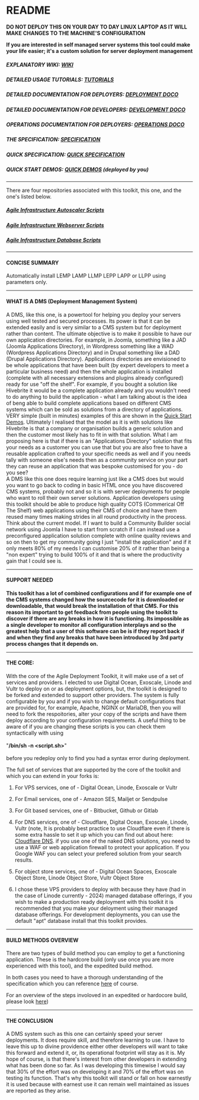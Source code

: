 # README #

**DO NOT DEPLOY THIS ON YOUR DAY TO DAY LINUX LAPTOP AS IT WILL MAKE CHANGES TO THE MACHINE'S CONFIGURATION**

**If you are interested in self managed server systems this tool could make your life easier; it's a custom solution for server deployment management**

##### EXPLANATORY WIKI: [WIKI](https://github.com/wintersys-projects/adt-build-machine-scripts/wiki)
##### DETAILED USAGE TUTORIALS: [TUTORIALS](https://github.com/wintersys-projects/adt-build-machine-scripts/wiki/Tutorials)
##### DETAILED DOCUMENTATION FOR DEPLOYERS: [DEPLOYMENT DOCO](./doco/AgileToolkitDeployment)
##### DETAILED DOCUMENTATION FOR DEVELOPERS: [DEVELOPMENT DOCO](./doco/AgileToolkitDevelopment)
##### OPERATIONS DOCUMENTATION FOR DEPLOYERS: [OPERATIONS DOCO](./doco/AgileToolkitOperations)
##### THE SPECIFICATION: [SPECIFICATION](./templatedconfigurations/specification.md)
##### QUICK SPECIFICATION: [QUICK SPECIFICATION](https://github.com/wintersys-projects/adt-build-machine-scripts/blob/main/templatedconfigurations/quick_specification.dat)

<!---
##### REGISTER FOR LIVE DEMO WEBSITE: [WINTERSYS DEMO](https://form.jotform.com/241855049555363)
-->

##### QUICK START DEMOS: [QUICK DEMOS](https://github.com/wintersys-projects/adt-build-machine-scripts/wiki/Quick-Start-Demos)  (deployed by you)

-----------------------------------

There are four repositories associated with this toolkit, this one, and the one's listed below. 

##### [Agile Infrastructure Autoscaler Scripts](https://github.com/wintersys-projects/adt-autoscaler-scripts)  
##### [Agile Infrastructure Webserver Scripts](https://github.com/wintersys-projects/adt-webserver-scripts)
##### [Agile Infrastructure Database Scripts](https://github.com/wintersys-projects/adt-database-scripts) 


-----------------------------------

#### CONCISE SUMMARY

Automatically install LEMP LAMP LLMP LEPP LAPP or LLPP using parameters only.

----------------------------------

#### WHAT IS A DMS (Deployment Management System)

A DMS, like this one, is a powertool for helping you deploy your servers using well tested and secured processes. Its power is that it can be extended easily and is very similar to a CMS system but for deployment rather than content. The ultimate objective is to make it possible to have our own application directories. For example, in Joomla, something like a JAD (Joomla Applications Directory), in Wordpress something like a WAD (Wordpress Applications Directory) and in Drupal something like a DAD (Drupal Applications Directory). Applications directories are envisioned to be whole applications that have been built (by expert developers to meet a particular business need) and then the whole application is installed (complete with all necessary extensions and plugins already configured) ready for use "off the shelf". For example, if you bought a solution like Hivebrite it would be a complete application already and you wouldn't need to do anything to build the application - what I am talking about is the idea of beng able to build complete applications based on different CMS systems which can be sold as solutions from a directory of applications. VERY simple (built in minutes) examples of this are shown in the [Quick Start Demos](https://github.com/wintersys-projects/adt-build-machine-scripts/wiki/Quick-Start-Demos). Ultimately I realised that the model as it is with solutions like Hivebrite is that a company or organisation builds a generic solution and then the customer most likely has to fit in with that solution. What I am proposing here is that if there is an "Applications Directory" solution that fits your needs as a customer you can use that but you are also free to have a reusable application crafted to your specific needs as well and if you needs tally with someone else's needs then as a community service on your part they can reuse an application that was bespoke customised for you - do you see?  
A DMS like this one does require learning just like a CMS does but would you want to go back to coding in basic HTML once you have discovered CMS systems, probably not and so it is with server deployments for people who want to roll their own server solutions. Application developers using this toolkit should be able to produce high quality COTS (Commerical Off The Shelf) web applications using their CMS of choice and have them reused many times making strides in all round productivity in the process. Think about the current model. If I want to build a Community Builder social network using Joomla I have to start from scratch if I can instead use a preconfigured application solution complete with online quality reviews and so on then to get my community going I just "install the application" and if it only meets 80% of my needs I can customise 20% of it rather than being a "non expert" trying to build 100% of it and that is where the productivity gain that I could see is. 

-----------------------------------

#### SUPPORT NEEDED

**This toolkit has a lot of combined configurations and if for example one of the CMS systems changed how the sourcecode for it is downloaded or downloadable, that would break the installation of that CMS. For this reason its important to get feedback from people using the toolkit to discover if there are any breaks in how it is functioning. Its impossible as a single developer to monitor all configuration interplays and so the greatest help that a user of this software can be is if they report back if and when they find any breaks that have been introduced by 3rd party process changes that it depends on.** 


------------------------

#### THE CORE:

With the core of the Agile Deployment Toolkit, it will make use of a set of services and providers. I elected to use Digital Ocean, Exoscale, Linode and Vultr to deploy on or as deployment options, but, the toolkit is designed to be forked and extended to support other providers. The system is fully configurable by you and if you wish to change default configurations that are provided for, for example, Apache, NGINX or MariaDB, then you will need to fork the respoitories, alter your copy of the scripts and have them deploy according to your configuration requirements. A useful thing to be aware of if you are changing these scripts is you can check them syntactically with using <br><br>      "**/bin/sh -n <script.sh>**" <br><br> before you redeploy only to find you had a syntax error during deployment. 

The full set of services that are supported by the core of the toolkit and which you can extend in your forks is:

1. For VPS services, one of - Digital Ocean, Linode, Exoscale or Vultr
2. For Email services, one of - Amazon SES, Mailjet or Sendpulse
3. For Git based services, one of - Bitbucket, Github or Gitlab
4. For DNS services, one of - Cloudflare, Digital Ocean, Exoscale, Linode, Vultr (note, It is probably best practice to use Cloudflare even if there is some extra hassle to set it up which you can find out about here: [Cloudflare DNS](https://developers.cloudflare.com/learning-paths/get-started/). if you use one of the naked DNS solutions, you need to use a WAF or web application firewall to protect your application. If you Google WAF you can select your prefered solution from your search results.

5. For object store services, one of - Digital Ocean Spaces, Exoscale Object Store, Linode Object Store, Vultr Object Store
  
6. I chose these VPS providers to deploy with because they have (had in the case of Linode currently - 2024) managed database offerings, if you wish to make a production ready deployment with this toolkit it is recommended that you make your deloyment using their managed database offerings. For development deployments, you can use the default "apt" database install that this toolkit provides. 

--------------------------------

#### BUILD METHODS OVERVIEW

There are two types of build method you can employ to get a functioning application. These is the hardcore build (only use once you are more experienced with this tool), and the expedited build method. 

In both cases you need to have a thorough understanding of the specification which you can reference [here](https://github.com/wintersys-projects/adt-build-machine-scripts/blob/main/templatedconfigurations/specification.md) of course. 

For an overview of the steps involoved in an expedited or hardocore build, please look [here](https://github.com/wintersys-projects/adt-build-machine-scripts/blob/main/doco/AgileToolkitDeployment/BuildStrategiesOverview.md))

-----

#### THE CONCLUSION

A DMS system such as this one can certainly speed your server deployments. It does require skill, and therefore learning to use. I have to leave this up to divine providence either other developers will want to take this forward and extend it, or, its operational footprint will stay as it is. My hope of course, is that there's interest from other developers in extending what has been done so far. As I was developing this timewise I would say that 30% of the effort was on developing it and 70% of the effort was on testing its function. That's why this toolkit will stand or fall on how earnestly it is used because with earnest use it can remain well maintained as issues are reported as they arise.   


